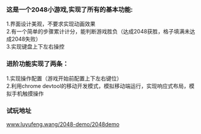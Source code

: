 ### 这是一个2048小游戏,实现了所有的基本功能:<br/>
1.界⾯设计美观，不要求实现动画效果<br/>
2.有⼀个简单的步骤累计计分，能判断游戏胜负（达成2048获胜，格⼦填满未达成2048失败）<br/>
3.实现键盘上下左右操控 <br/>


### 进阶功能实现了两条：<br/>
1.实现操作配置（游戏开始前配置上下左右键位）<br/>
2.利⽤chrome    devtool的移动开发模式，模拟移动端运⾏，实现响应式布局，模拟⼿机触摸操作<br/>

### 试玩地址<br/>
www.luyufeng.wang/2048-demo/2048demo
